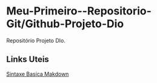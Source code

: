 # Meu-Primeiro--Repositorio-Git/Github-Projeto-Dio
Repositório Projeto DIo.

## Links Uteis
[Sintaxe Basica Makdown](https://www.markdownguide.org/)
